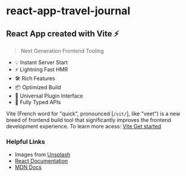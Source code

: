# react-app-travel-journal
## React App created with Vite ⚡

> Next Generation Frontend Tooling

- 💡 Instant Server Start
- ⚡️ Lightning Fast HMR
- 🛠️ Rich Features
- 📦 Optimized Build
- 🔩 Universal Plugin Interface
- 🔑 Fully Typed APIs

Vite (French word for "quick", pronounced [`/vit/`], like "veet") is a new breed of frontend build tool that significantly improves the frontend development experience.
To learn more acess: <a href="https://vitejs.dev/guide/#scaffolding-your-first-vite-project" target="_blank">Vite Get started</a>

### Helpful Links

- Images from <a href="https://unsplash.com/" target="_blank" rel="noreferrer noopener">Unsplash</a>
- <a href="https://reactjs.org/" target="_blank" rel="noreferrer noopener">React Documentation</a>
- <a href="https://developer.mozilla.org/pt-BR/">MDN Docs</a>
